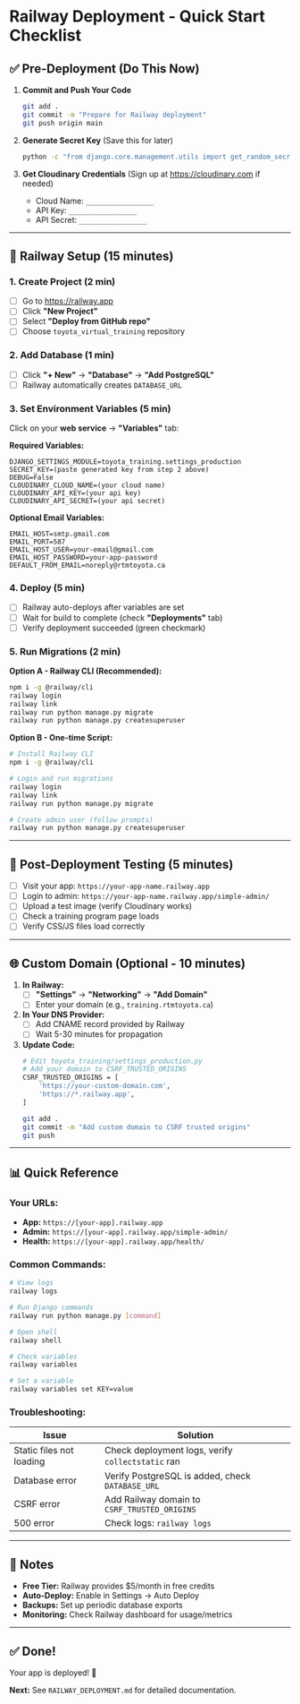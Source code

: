 # Railway Deployment - Quick Start Checklist

## ✅ Pre-Deployment (Do This Now)

1. **Commit and Push Your Code**
   ```bash
   git add .
   git commit -m "Prepare for Railway deployment"
   git push origin main
   ```

2. **Generate Secret Key** (Save this for later)
   ```bash
   python -c "from django.core.management.utils import get_random_secret_key; print(get_random_secret_key())"
   ```

3. **Get Cloudinary Credentials** (Sign up at https://cloudinary.com if needed)
   - Cloud Name: `_________________`
   - API Key: `_________________`
   - API Secret: `_________________`

---

## 🚀 Railway Setup (15 minutes)

### 1. Create Project (2 min)
- [ ] Go to https://railway.app
- [ ] Click **"New Project"**
- [ ] Select **"Deploy from GitHub repo"**
- [ ] Choose `toyota_virtual_training` repository

### 2. Add Database (1 min)
- [ ] Click **"+ New"** → **"Database"** → **"Add PostgreSQL"**
- [ ] Railway automatically creates `DATABASE_URL`

### 3. Set Environment Variables (5 min)
Click on your **web service** → **"Variables"** tab:

**Required Variables:**
```
DJANGO_SETTINGS_MODULE=toyota_training.settings_production
SECRET_KEY=(paste generated key from step 2 above)
DEBUG=False
CLOUDINARY_CLOUD_NAME=(your cloud name)
CLOUDINARY_API_KEY=(your api key)
CLOUDINARY_API_SECRET=(your api secret)
```

**Optional Email Variables:**
```
EMAIL_HOST=smtp.gmail.com
EMAIL_PORT=587
EMAIL_HOST_USER=your-email@gmail.com
EMAIL_HOST_PASSWORD=your-app-password
DEFAULT_FROM_EMAIL=noreply@rtmtoyota.ca
```

### 4. Deploy (5 min)
- [ ] Railway auto-deploys after variables are set
- [ ] Wait for build to complete (check **"Deployments"** tab)
- [ ] Verify deployment succeeded (green checkmark)

### 5. Run Migrations (2 min)

**Option A - Railway CLI (Recommended):**
```bash
npm i -g @railway/cli
railway login
railway link
railway run python manage.py migrate
railway run python manage.py createsuperuser
```

**Option B - One-time Script:**
```bash
# Install Railway CLI
npm i -g @railway/cli

# Login and run migrations
railway login
railway link
railway run python manage.py migrate

# Create admin user (follow prompts)
railway run python manage.py createsuperuser
```

---

## 🎯 Post-Deployment Testing (5 minutes)

- [ ] Visit your app: `https://your-app-name.railway.app`
- [ ] Login to admin: `https://your-app-name.railway.app/simple-admin/`
- [ ] Upload a test image (verify Cloudinary works)
- [ ] Check a training program page loads
- [ ] Verify CSS/JS files load correctly

---

## 🌐 Custom Domain (Optional - 10 minutes)

1. **In Railway:**
   - [ ] **"Settings"** → **"Networking"** → **"Add Domain"**
   - [ ] Enter your domain (e.g., `training.rtmtoyota.ca`)

2. **In Your DNS Provider:**
   - [ ] Add CNAME record provided by Railway
   - [ ] Wait 5-30 minutes for propagation

3. **Update Code:**
   ```bash
   # Edit toyota_training/settings_production.py
   # Add your domain to CSRF_TRUSTED_ORIGINS
   CSRF_TRUSTED_ORIGINS = [
       'https://your-custom-domain.com',
       'https://*.railway.app',
   ]
   
   git add .
   git commit -m "Add custom domain to CSRF trusted origins"
   git push
   ```

---

## 📊 Quick Reference

### Your URLs:
- **App:** `https://[your-app].railway.app`
- **Admin:** `https://[your-app].railway.app/simple-admin/`
- **Health:** `https://[your-app].railway.app/health/`

### Common Commands:
```bash
# View logs
railway logs

# Run Django commands
railway run python manage.py [command]

# Open shell
railway shell

# Check variables
railway variables

# Set a variable
railway variables set KEY=value
```

### Troubleshooting:
| Issue | Solution |
|-------|----------|
| Static files not loading | Check deployment logs, verify `collectstatic` ran |
| Database error | Verify PostgreSQL is added, check `DATABASE_URL` |
| CSRF error | Add Railway domain to `CSRF_TRUSTED_ORIGINS` |
| 500 error | Check logs: `railway logs` |

---

## 📝 Notes

- **Free Tier:** Railway provides $5/month in free credits
- **Auto-Deploy:** Enable in Settings → Auto Deploy
- **Backups:** Set up periodic database exports
- **Monitoring:** Check Railway dashboard for usage/metrics

---

## ✅ Done!

Your app is deployed! 🎉

**Next:** See `RAILWAY_DEPLOYMENT.md` for detailed documentation.


